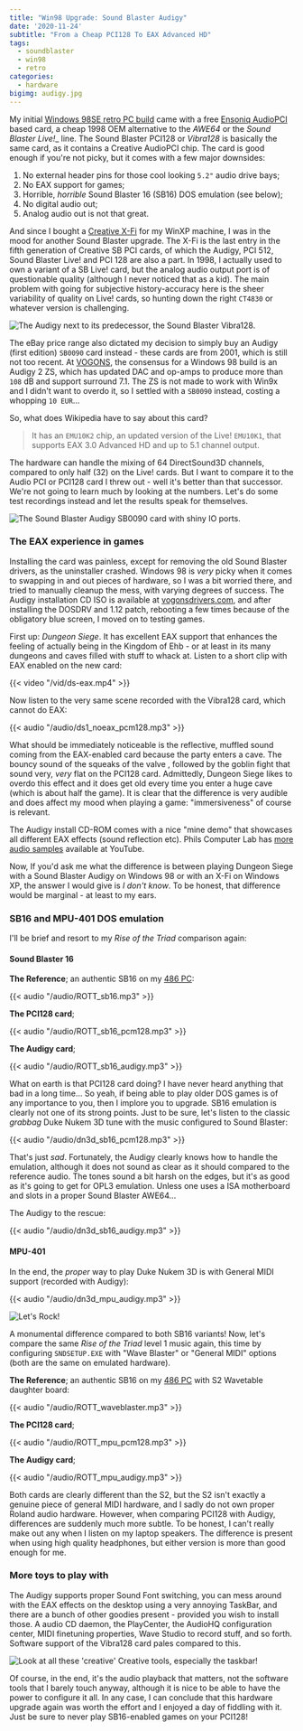 ```yaml
---
title: "Win98 Upgrade: Sound Blaster Audigy"
date: '2020-11-24'
subtitle: "From a Cheap PCI128 To EAX Advanced HD"
tags:
  - soundblaster
  - win98
  - retro
categories:
  - hardware
bigimg: audigy.jpg
---
```


My initial [Windows 98SE retro PC build](/post/2020/10/building-an-athlon-win98-retro-pc) came with a free [Ensoniq AudioPCI](https://en.wikipedia.org/wiki/Sound_Blaster#Ensoniq_AudioPCI-based_cards) based card, a cheap 1998 OEM alternative to the _AWE64_ or the _Sound Blaster Live!__ line. The Sound Blaster PCI128 or _Vibra128_ is basically the same card, as it contains a Creative AudioPCI chip. The card is good enough if you're not picky, but it comes with a few major downsides:

1. No external header pins for those cool looking `5.2"` audio drive bays;
2. No EAX support for games;
3. Horrible, _horrible_ Sound Blaster 16 (SB16) DOS emulation (see below);
4. No digital audio out;
5. Analog audio out is not that great.

And since I bought a [Creative X-Fi](/post/2020/11/winxp-upgrade-sound-blaster-xfi) for my WinXP machine, I was in the mood for another Sound Blaster upgrade. The X-Fi is the last entry in the fifth generation of Creative SB PCI cards, of which the Audigy, PCI 512, Sound Blaster Live! and PCI 128 are also a part. In 1998, I actually used to own a variant of a SB Live! card, but the analog audio output port is of questionable quality (although I never noticed that as a kid). The main problem with going for subjective history-accuracy here is the sheer variability of quality on Live! cards, so hunting down the right `CT4830` or whatever version is challenging. 

![](../audigy-vibra128.jpg "The Audigy next to its predecessor, the Sound Blaster Vibra128.")

The eBay price range also dictated my decision to simply buy an Audigy (first edition) `SB0090` card instead - these cards are from 2001, which is still not too recent. At [VOGONS](https://vogons.org), the consensus for a Windows 98 build is an Audigy 2 ZS, which has updated DAC and op-amps to produce more than `108` dB and support surround 7.1. The ZS is not made to work with Win9x and I didn't want to overdo it, so I settled with a `SB0090` instead, costing a whopping `10 EUR`...

So, what does Wikipedia have to say about this card? 

> It has an `EMU10K2` chip, an updated version of the Live! `EMU10K1`, that supports EAX 3.0 Advanced HD and up to 5.1 channel output.

The hardware can handle the mixing of 64 DirectSound3D channels, compared to only half (32) on the Live! cards. But I want to compare it to the Audio PCI or PCI128 card I threw out - well it's better than that successor. We're not going to learn much by looking at the numbers. Let's do some test recordings instead and let the results speak for themselves. 

![](../audigy.jpg "The Sound Blaster Audigy SB0090 card with shiny IO ports.")

### The EAX experience in games

Installing the card was painless, except for removing the old Sound Blaster drivers, as the uninstaller crashed. Windows 98 is _very_ picky when it comes to swapping in and out pieces of hardware, so I was a bit worried there, and tried to manually cleanup the mess, with varying degrees of success. The Audigy installation CD ISO is available at [vogonsdrivers.com](http://vogonsdrivers.com), and after installing the DOSDRV and 1.12 patch, rebooting a few times because of the obligatory blue screen, I moved on to testing games.

First up: _Dungeon Siege_. It has excellent EAX support that enhances the feeling of actually being in the Kingdom of Ehb - or at least in its many dungeons and caves filled with stuff to whack at. Listen to a short clip with EAX enabled on the new card:

{{< video "/vid/ds-eax.mp4" >}}

Now listen to the very same scene recorded with the Vibra128 card, which cannot do EAX:

{{< audio "/audio/ds1_noeax_pcm128.mp3" >}}

What should be immediately noticeable is the reflective, muffled sound coming from the EAX-enabled card because the party enters a cave. The bouncy sound of the squeaks of the valve , followed by the goblin fight that sound very, _very_ flat on the PCI128 card. Admittedly, Dungeon Siege likes to overdo this effect and it does get old every time you enter a huge cave (which is about half the game). It is clear that the difference is very audible and does affect my mood when playing a game: "immersiveness" of course is relevant.

The Audigy install CD-ROM comes with a nice "mine demo" that showcases all different EAX effects (sound reflection etc). Phils Computer Lab has [more audio samples](https://www.youtube.com/watch?v=C4SWsC86jZw) available at YouTube.

Now, If you'd ask me what the difference is between playing Dungeon Siege with a Sound Blaster Audigy on Windows 98 or with an X-Fi on Windows XP, the answer I would give is _I don't know_. To be honest, that difference would be marginal - at least to my ears. 

### SB16 and MPU-401 DOS emulation

I'll be brief and resort to my _Rise of the Triad_ comparison again:

#### Sound Blaster 16

**The Reference**; an authentic SB16 on my [486 PC](/post/2020/09/486-upgrade-sound-blaster):

{{< audio "/audio/ROTT_sb16.mp3" >}}

**The PCI128 card**;

{{< audio "/audio/ROTT_sb16_pcm128.mp3" >}}

**The Audigy card**;

{{< audio "/audio/ROTT_sb16_audigy.mp3" >}}

What on earth is that PCI128 card doing? I have never heard anything that bad in a long time... So yeah, if being able to play older DOS games is of any importance to you, then I implore you to upgrade. SB16 emulation is clearly not one of its strong points. Just to be sure, let's listen to the classic _grabbag_ Duke Nukem 3D tune with the music configured to Sound Blaster:

{{< audio "/audio/dn3d_sb16_pcm128.mp3" >}}

That's just _sad_. Fortunately, the Audigy clearly knows how to handle the emulation, although it does not sound as clear as it should compared to the reference audio. The tones sound a bit harsh on the edges, but it's as good as it's going to get for OPL3 emulation. Unless one uses a ISA motherboard and slots in a proper Sound Blaster AWE64... 

The Audigy to the rescue:

{{< audio "/audio/dn3d_sb16_audigy.mp3" >}}

#### MPU-401

In the end, the _proper_ way to play Duke Nukem 3D is with General MIDI support (recorded with Audigy):

{{< audio "/audio/dn3d_mpu_audigy.mp3" >}}

![](../dn3d.jpg "Let's Rock!")

A monumental difference compared to both SB16 variants! Now, let's compare the same _Rise of the Triad_ level 1 music again, this time by configuring `SNDSETUP.EXE` with "Wave Blaster" or "General MIDI" options (both are the same on emulated hardware).

**The Reference**; an authentic SB16 on my [486 PC](/post/2020/09/486-upgrade-sound-blaster) with S2 Wavetable daughter board:

{{< audio "/audio/ROTT_waveblaster.mp3" >}}

**The PCI128 card**;

{{< audio "/audio/ROTT_mpu_pcm128.mp3" >}}

**The Audigy card**;

{{< audio "/audio/ROTT_mpu_audigy.mp3" >}}

Both cards are clearly different than the S2, but the S2 isn't exactly a genuine piece of general MIDI hardware, and I sadly do not own proper Roland audio hardware. However, when comparing PCI128 with Audigy, differences are suddenly much more subtle. To be honest, I can't really make out any when I listen on my laptop speakers. The difference is present when using high quality headphones, but either version is more than good enough for me. 

### More toys to play with

The Audigy supports proper Sound Font switching, you can mess around with the EAX effects on the desktop using a very annoying TaskBar, and there are a bunch of other goodies present - provided you wish to install those. A audio CD daemon, the PlayCenter, the AudioHQ configuration center, MIDI finetuning properties, Wave Studio to record stuff, and so forth. Software support of the Vibra128 card pales compared to this. 

![](../audigytools.jpg "Look at all these 'creative' Creative tools, especially the taskbar!")

Of course, in the end, it's the audio playback that matters, not the software tools that I barely touch anyway, although it is nice to be able to have the power to configure it all. In any case, I can conclude that this hardware upgrade again was worth the effort and I enjoyed a day of fiddling with it. Just be sure to never play SB16-enabled games on your PCI128!

